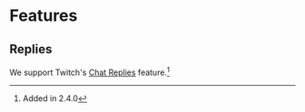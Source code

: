 # Features

## Replies

We support Twitch's [Chat Replies](https://help.twitch.tv/s/article/chat-basics?language=en_US#replies) feature.[^1]


[nightly]: ../Help/#what-is-nightly-and-how-to-use-install-it

[^1]: Added in 2.4.0
